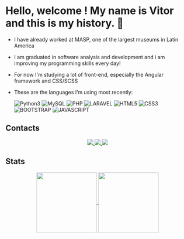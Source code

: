# Hello, welcome ! My name is Vitor and this is my **history**. 👋

* I have already worked at MASP, one of the largest museums in Latin America
* I am graduated in software analysis and development and i am improving my programming skills every day!
* For now I'm studying a lot of front-end, especially the Angular framework and CSS/SCSS
* These are the languages I’m using most recently: 
  
    ![Python3](https://img.shields.io/badge/Python-3776AB?style=for-the-badge&logo=python&logoColor=white)
    ![MySQL](https://img.shields.io/badge/MySQL-00000F?style=for-the-badge&logo=mysql&logoColor=white)
    ![PHP](https://img.shields.io/badge/PHP-777BB4?style=for-the-badge&logo=php&logoColor=white)
    ![LARAVEL](https://img.shields.io/badge/Laravel-FF2D20?style=for-the-badge&logo=laravel&logoColor=white)
    ![HTML5](https://img.shields.io/badge/HTML5-E34F26?style=for-the-badge&logo=html5&logoColor=white)
    ![CSS3](https://img.shields.io/badge/CSS3-1572B6?style=for-the-badge&logo=css3&logoColor=white)
    ![BOOTSTRAP](https://img.shields.io/badge/Bootstrap-563D7C?style=for-the-badge&logo=bootstrap&logoColor=white)
    ![JAVASCRIPT](https://img.shields.io/badge/JavaScript-F7DF1E?style=for-the-badge&logo=javascript&logoColor=black)

## Contacts

<p  align="center">
    <a href="mailto:vitormds22@gmail.com alt="Gmail">
        <img src="https://img.shields.io/badge/Gmail-D14836?style=for-the-badge&logo=gmail&logoColor=white" />
    </a> 
    <a href="https://www.linkedin.com/in/vitor-machado-dev/">
        <img src="https://img.shields.io/badge/LinkedIn-0077B5?style=for-the-badge&logo=linkedin&logoColor=white">
    </a>
    <a href="https://api.whatsapp.com/send?phone=5511959430551" alt="WhatsApp">
        <img src="https://img.shields.io/badge/WhatsApp-25D366?style=for-the-badge&logo=whatsapp&logoColor=white">
    </a>
</p>

## Stats
<p align="center">
  <a href="https://github.com/vitormds22/">
    <img
      align="center"
      height="165"
      src="https://github-readme-stats.vercel.app/api?username=vitormds22&count_private=true&show_icons=true&custom_title=Github%20Status&hide=issues&theme=dark"
    />
  </a>
  
  <a href="https://github.com/vitormds22/">
    <img
      align="center"
      height="165"
      src="https://github-readme-stats.vercel.app/api/top-langs/?username=vitormds22&&layout=compact&theme=dark"
    />
  </a>
</p>

